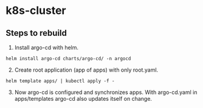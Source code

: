 # k8s-cluster
## Steps to rebuild

1) Install argo-cd with helm.
```
helm install argo-cd charts/argo-cd/ -n argocd
```
2) Create root application (app of apps) with only root.yaml.
```
helm template apps/ | kubectl apply -f -
```
3) Now argo-cd is configured and synchronizes apps. With argo-cd.yaml in apps/templates argo-cd also updates itself on change.